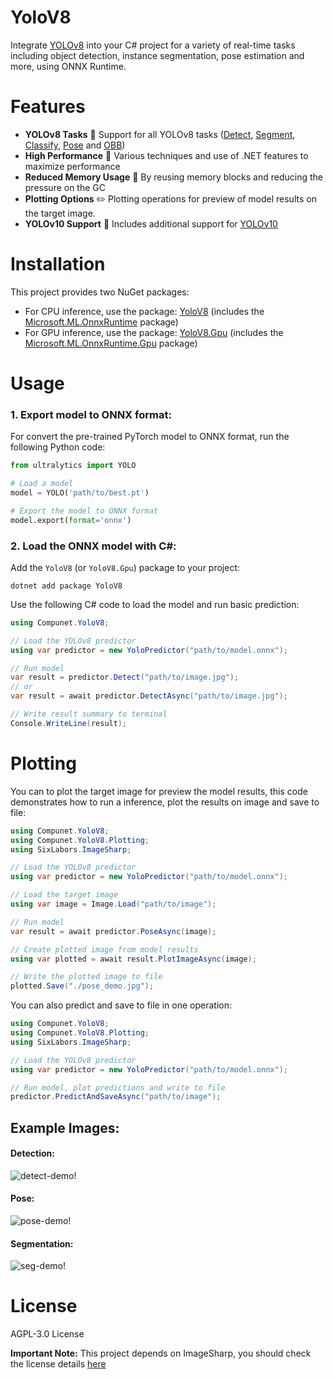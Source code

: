 # YoloV8

Integrate [YOLOv8](https://github.com/ultralytics/ultralytics) into your C# project for a variety of real-time tasks including object detection, instance segmentation, pose estimation and more, using ONNX Runtime.

# Features
- **YOLOv8 Tasks** 🌟 Support for all YOLOv8 tasks ([Detect](https://docs.ultralytics.com/tasks/detect), [Segment](https://docs.ultralytics.com/tasks/segment), [Classify](https://docs.ultralytics.com/tasks/classify), [Pose](https://docs.ultralytics.com/tasks/pose) and [OBB](https://docs.ultralytics.com/tasks/obb))
- **High Performance** 🚀 Various techniques and use of .NET features to maximize performance
- **Reduced Memory Usage** 🧠 By reusing memory blocks and reducing the pressure on the GC
- **Plotting Options** ✏️ Plotting operations for preview of model results on the target image.
- **YOLOv10 Support** 🔧 Includes additional support for [YOLOv10](https://docs.ultralytics.com/models/yolov10)

# Installation
This project provides two NuGet packages:
- For CPU inference, use the package: [YoloV8](https://www.nuget.org/packages/YoloV8) (includes the [Microsoft.ML.OnnxRuntime](https://www.nuget.org/packages/Microsoft.ML.OnnxRuntime) package)
- For GPU inference, use the package: [YoloV8.Gpu](https://www.nuget.org/packages/YoloV8.Gpu) (includes the [Microsoft.ML.OnnxRuntime.Gpu](https://www.nuget.org/packages/Microsoft.ML.OnnxRuntime.Gpu) package)

# Usage

### 1. Export model to ONNX format:

For convert the pre-trained PyTorch model to ONNX format, run the following Python code:
```python
from ultralytics import YOLO

# Load a model
model = YOLO('path/to/best.pt')

# Export the model to ONNX format
model.export(format='onnx')
```

### 2. Load the ONNX model with C#:

Add the `YoloV8` (or `YoloV8.Gpu`) package to your project:
```shell
dotnet add package YoloV8
```

Use the following C# code to load the model and run basic prediction:
```csharp
using Compunet.YoloV8;

// Load the YOLOv8 predictor
using var predictor = new YoloPredictor("path/to/model.onnx");

// Run model
var result = predictor.Detect("path/to/image.jpg");
// or
var result = await predictor.DetectAsync("path/to/image.jpg");

// Write result summary to terminal
Console.WriteLine(result);
```
# Plotting

You can to plot the target image for preview the model results, this code demonstrates how to run a inference, plot the results on image and save to file:

```csharp
using Compunet.YoloV8;
using Compunet.YoloV8.Plotting;
using SixLabors.ImageSharp;

// Load the YOLOv8 predictor
using var predictor = new YoloPredictor("path/to/model.onnx");

// Load the target image
using var image = Image.Load("path/to/image");

// Run model
var result = await predictor.PoseAsync(image);

// Create plotted image from model results
using var plotted = await result.PlotImageAsync(image);

// Write the plotted image to file
plotted.Save("./pose_demo.jpg");
```

You can also predict and save to file in one operation:

```csharp
using Compunet.YoloV8;
using Compunet.YoloV8.Plotting;
using SixLabors.ImageSharp;

// Load the YOLOv8 predictor
using var predictor = new YoloPredictor("path/to/model.onnx");

// Run model, plot predictions and write to file
predictor.PredictAndSaveAsync("path/to/image");
```
## Example Images:

#### Detection:

![detect-demo!](https://raw.githubusercontent.com/dme-compunet/YOLOv8/main/Assets/detect-demo.jpg)

#### Pose:

![pose-demo!](https://raw.githubusercontent.com/dme-compunet/YOLOv8/main/Assets/pose-demo.jpg)

#### Segmentation:

![seg-demo!](https://raw.githubusercontent.com/dme-compunet/YOLOv8/main/Assets/seg-demo.jpg)

# License

AGPL-3.0 License

**Important Note:** This project depends on ImageSharp, you should check the license details [here](https://github.com/SixLabors/ImageSharp/blob/main/LICENSE)
